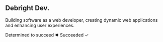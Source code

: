 ## Debright Dev.

Building software as a web developer, creating dynamic web applications and enhancing user experiences.

Determined to succeed ✖
Succeeded ✓
